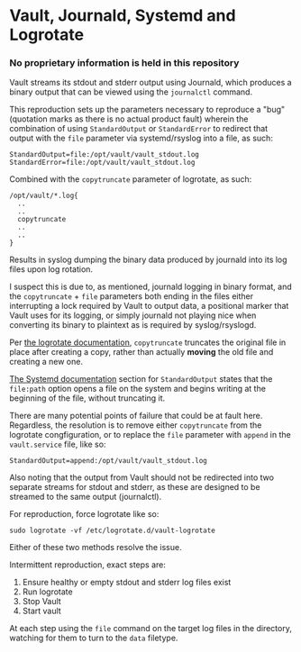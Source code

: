 # Vault, Journald, Systemd and Logrotate

### No proprietary information is held in this repository

Vault streams its stdout and stderr output using Journald, which produces a binary output that can be viewed using the `journalctl` command.

This reproduction sets up the parameters necessary to reproduce a "bug" (quotation marks as there is no actual product fault) wherein the combination of using `StandardOutput` or `StandardError` to redirect that output with the `file` parameter via systemd/rsyslog into a file, as such:

```
StandardOutput=file:/opt/vault/vault_stdout.log
StandardError=file:/opt/vault/vault_stdout.log
```

Combined with the `copytruncate` parameter of logrotate, as such:

```
/opt/vault/*.log{
  ..
  ..
  copytruncate
  ..
  ..
}
```

Results in syslog dumping the binary data produced by journald into its log files upon log rotation. 

I suspect this is due to, as mentioned, journald logging in binary format, and the `copytruncate` + `file` parameters both ending in the files either interrupting a lock required by Vault to output data, a positional marker that Vault uses for its logging, or simply journald not playing nice when converting its binary to plaintext as is required by syslog/rsyslogd. 

Per [the logrotate documentation](https://man.archlinux.org/man/core/logrotate/logrotate.8.en), `copytruncate` truncates the original file in place after creating a copy, rather than actually **moving** the old file and creating a new one.

[The Systemd documentation](https://www.freedesktop.org/software/systemd/man/systemd.exec.html) section for `StandardOutput` states that the `file:path` option opens a file on the system and begins writing at the beginning of the file, without truncating it. 

There are many potential points of failure that could be at fault here. Regardless, the resolution is to remove either `copytruncate` from the logrotate congfiguration, or to replace the `file` parameter with `append` in the `vault.service` file, like so:

```
StandardOutput=append:/opt/vault/vault_stdout.log
```

Also noting that the output from Vault should not be redirected into two separate streams for stdout and stderr, as these are designed to be streamed to the same output (journalctl).

For reproduction, force logrotate like so:

```
sudo logrotate -vf /etc/logrotate.d/vault-logrotate
```

Either of these two methods resolve the issue.

Intermittent reproduction, exact steps are:

1. Ensure healthy or empty stdout and stderr log files exist
2. Run logrotate
3. Stop Vault
4. Start vault

At each step using the `file` command on the target log files in the directory, watching for them to turn to the `data` filetype.
